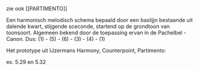 zie ook [[PARTIMENTO]]

Een harmonisch melodisch schema bepaald door een baslijjn bestaande uit dalende kwart, stijgende sceconde, startend op de grondtoon van toonsoort. Algemeen bekend door de toepassing ervan in de Pachelbel - Canon.
Dus:
(1) - (5) - (6) - (3) - (4) - (1)

Het prototype uit IJzermans Harmony, Counterpoint, Partimento:

ex. 5.29 en 5.32